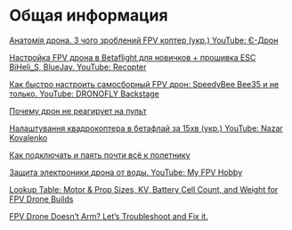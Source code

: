 # Общая информация
[Анатомія дрона. З чого зроблений FPV коптер (укр.) YouTube: Є-Дрон](https://www.youtube.com/watch?v=hLtEWlq-7uY)  

[Настройка FPV дрона в Betaflight для новичков + прошивка ESC BiHeli_S, BlueJay. YouTube: Recopter](https://www.youtube.com/watch?v=yJxMRLE3dVI)  

[Как быстро настроить самосборный FPV дрон: SpeedyBee Bee35 и не только. YouTube: DRONOFLY Backstage](https://www.youtube.com/watch?v=-c042AORi24) 

[Почему дрон не реагирует на пульт](https://dzen.ru/a/ZTnTOxoL4BMRPRHg)

[Налаштування квадрокоптера в бетафлай за 15хв (укр.) YouTube: 
Nazar Kovalenko](https://www.youtube.com/watch?v=JR5qjRWxhkQ)  

[Как подключать и паять почти всё к полетнику](https://dzen.ru/a/ZjsxtoQT520u_RUV)  

[Защита электроники дрона от воды. YouTube: My FPV Hobby](https://www.youtube.com/watch?v=UN3pCRkmNeI)  

[Lookup Table: Motor & Prop Sizes, KV, Battery Cell Count, and Weight for FPV Drone Builds](https://oscarliang.com/table-prop-motor-lipo-weight/)  

[FPV Drone Doesn’t Arm? Let’s Troubleshoot and Fix it.](https://oscarliang.com/quad-arming-issue-fix/)

